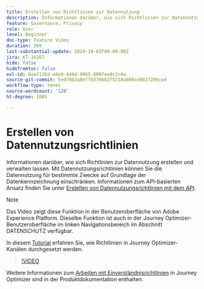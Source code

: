 ```yaml
---
title: Erstellen von Richtlinien zur Datennutzung
description: Informationen darüber, wie sich Richtlinien zur Datennutzung erstellen und verwalten lassen.
feature: Governance, Privacy
role: User
level: Beginner
doc-type: Feature Video
duration: 209
last-substantial-update: 2024-10-03T00:00:00Z
jira: KT-16267
hide: false
hidefromtoc: false
exl-id: 0aaf116d-e8e9-449d-99b5-800fee8c3c0a
source-git-commit: 5ed78b3a8effd376662f5218a660ce8627206ced
workflow-type: tm+mt
source-wordcount: '120'
ht-degree: 100%

---
```


# Erstellen von Datennutzungsrichtlinien

Informationen darüber, wie sich Richtlinien zur Datennutzung erstellen und verwalten lassen. Mit Datennutzungsrichtlinien können Sie die Datennutzung für bestimmte Zwecke auf Grundlage der Datenkennzeichnung einschränken. Informationen zum API-basierten Ansatz finden Sie unter [Erstellen von Datennutzungsrichtlinien mit dem API](https://experienceleague.adobe.com/de/docs/experience-platform/data-governance/policies/create).

>[!NOTE]
>
>Das Video zeigt diese Funktion in der Benutzeroberfläche von Adobe Experience Platform. Dieselbe Funktion ist auch in der Journey Optimizer-Benutzeroberfläche im linken Navigationsbereich im Abschnitt DATENSCHUTZ verfügbar.
>
>In diesem [Tutorial](/help/privacy/enforce-data-usage-policies-in-journey-optimizer-channels.md) erfahren Sie, wie Richtlinien in Journey Optimizer-Kanälen durchgesetzt werden.

>[!VIDEO](https://video.tv.adobe.com/v/32977/?learn=on)

Weitere Informationen zum [Arbeiten mit Einverständnisrichtlinien](https://experienceleague.adobe.com/de/docs/journey-optimizer/using/privacy/consent/consent-restricted) in Journey Optimizer sind in der Produktdokumentation enthalten.
